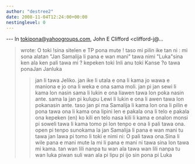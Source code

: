 ```yaml
---
author: "destree2"
date: 2008-11-04T12:24:00+00:00
nestinglevel: 0
---
```

\---
 In [tokipona@yahoogroups.com](mailto://tokipona@yahoogroups.com), John E Clifford <clifford-j@...
>wrote:
O toki !sina sitelen e TP pona mute ! taso mi pilin ike tan ni : mi sona alatan "Jan Samalija li pana e wan mani" tawa nimi "Luka"sina ken ala ken pali tawa mi ? kepeken toki Inli anu toki Kanse ?o tawa ponaJan Janluka
>> jan li tawa Jeliko. jan ike li utala e ona li kama jo wawa e maniona e jo ona li weka e ona sama
> moli. jan pi jan sewi li kama lon nasin sama li lukin e ona liawen tawa lon poka nasin ante.
> sama la jan pi kulupu Lewi li lukin e ona li awen tawa lon pokanasin ante. taso jan pi ma
> Samalija li kama lon ona li pilin e pona tawa ona li kama ona lipini len e pakala ona li telo e
> pakala ona kepeken (en) ko kili en telo nasa kili li kama e onalon monsi pi soweli tawa li kama
> tomo pi lon tenpo e ona li pali tawa ona. open pi tenpo sunokama la jan Samalija li pana e wan
> mani tu tawa jan lawa pi tomo li toki e nimi ni: O pali tawa ona.Sina li wile pana e mani mute la
> mi li pana e mani ni tawa sina lon tawa mi kama.
> tan wan lili nanpa tu wan ala tawa wan lili nanpa tu wan luka piwan suli wan ala pi lipu pi ijo
> sin pona pi Luka
>